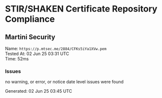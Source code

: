 # STIR/SHAKEN Certificate Repository Compliance

## Martini Security

Name: `https://p.mtsec.me/2884/CFKs5iYa1XVw.pem`\
Tested At: 02 Jun 25 03:31 UTC\
Time: 52ms

### Issues

no warning, or error, or notice date level issues were found

Generated: 02 Jun 25 03:45 UTC